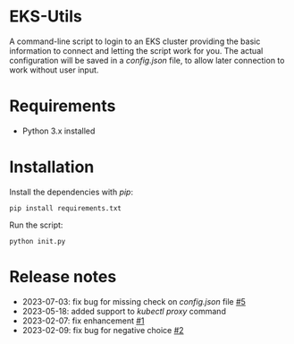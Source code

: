 # EKS-Utils

A command-line script to login to an EKS cluster providing the basic information to connect and letting the script work for you. The actual configuration will be saved in a *config.json* file, to allow later connection to work without user input.

# Requirements

- Python 3.x installed

# Installation

Install the dependencies with *pip*:

```
pip install requirements.txt
```

Run the script:

```
python init.py
```

# Release notes

- 2023-07-03: fix bug for missing check on _config.json_ file [#5](https://github.com/ssensini/EKS-Utils/issues/5)
- 2023-05-18: added support to _kubectl proxy_ command
- 2023-02-07: fix enhancement [#1](https://github.com/ssensini/EKS-Utils/issues/1)
- 2023-02-09: fix bug for negative choice [#2](https://github.com/ssensini/EKS-Utils/issues/2)
